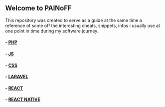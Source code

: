 ## Welcome to PAINoFF

This repository was created to serve as a guide at the same time a reference of some off the interesting cheats, snippets, infos i usually use at one point in time during my software journey.


#### - [PHP](/painoff/view/php.html)
#### - [JS](/painoff/view/js.html)
#### - [CSS](/painoff/view/css.html)
#### - [LARAVEL](/painoff/paithview/laravel.html)
#### - [REACT](/painoff/view/react.html)
#### - [REACT NATIVE](/painoff/view/reactnative.html)




